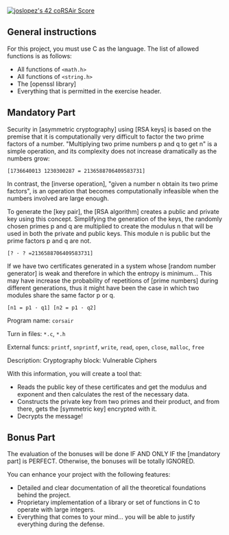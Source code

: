 <a href="https://github.com/JaeSeoKim/badge42"><img src="https://badge42.vercel.app/api/v2/cl4qxms4g001609l49j835g66/project/3075788" alt="joslopez's 42 coRSAir Score" /></a>
<h2>General instructions</h2> <p>For this project, you must use C as the language. The list of allowed functions is as follows:</p> <ul> <li>All functions of <code>&lt;math.h&gt;</code></li> <li>All functions of <code>&lt;string.h&gt;</code></li> <li>The [openssl library]</li> <li>Everything that is permitted in the exercise header.</li> </ul>  <h2>Mandatory Part</h2> <p>Security in [asymmetric cryptography] using [RSA keys] is based on the premise that it is computationally very difficult to factor the two prime factors of a number. "Multiplying two prime numbers p and q to get n" is a simple operation, and its complexity does not increase dramatically as the numbers grow:</p> <p><code>[1736640013 1230300287 = 2136588706409583731]</code></p> <p>In contrast, the [inverse operation], "given a number n obtain its two prime factors", is an operation that becomes computationally infeasible when the numbers involved are large enough.</p> <p>To generate the [key pair], the [RSA algorithm] creates a public and private key using this concept. Simplifying the generation of the keys, the randomly chosen primes p and q are multiplied to create the modulus n that will be used in both the private and public keys. This module n is public but the prime factors p and q are not.</p> <p><code>[? · ? =2136588706409583731]</code></p> <p>If we have two certificates generated in a system whose [random number generator] is weak and therefore in which the entropy is minimum... This may have increase the probability of repetitions of [prime numbers] during different generations, thus it might have been the case in which two modules share the same factor p or q.</p> <p><code>[n1 = p1 · q1] [n2 = p1 · q2]</code></p> <p>Program name: <code>corsair</code></p> <p>Turn in files: <code>*.c</code>, <code>*.h</code></p> <p>External funcs: <code>printf</code>, <code>snprintf</code>, <code>write</code>, <code>read</code>, <code>open</code>, <code>close</code>, <code>malloc</code>, <code>free</code></p> <p>Description: Cryptography block: Vulnerable Ciphers</p> <p>With this information, you will create a tool that:</p> <ul> <li>Reads the public key of these certificates and get the modulus and exponent and then calculates the rest of the necessary data.</li> <li>Constructs the private key from two primes and their product, and from there, gets the [symmetric key] encrypted with it.</li> <li>Decrypts the message!</li> </ul>  <h2>Bonus Part</h2> <p>The evaluation of the bonuses will be done IF AND ONLY IF the [mandatory part] is PERFECT. Otherwise, the bonuses will be totally IGNORED.</p> <p>You can enhance your project with the following features:</p> <ul> <li>Detailed and clear documentation of all the theoretical foundations behind the project.</li> <li>Proprietary implementation of a library or set of functions in C to operate with large integers.</li> <li>Everything that comes to your mind... you will be able to justify everything during the defense.</li> </ul>
